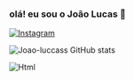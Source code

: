 ### olá! eu sou o João Lucas 👋

[![Instagram](https://img.shields.io/badge/Instagram-E4405F?style=for-the-badge&logo=instagram&logoColor=white)](https://instagram.com/joao_luccass1)

![Joao-luccass GitHub stats](https://github-readme-stats.vercel.app/api?username=Joao-luccass&show_icons=true&theme=dracula)

![Html](https://img.shields.io/badge/HTML-239120?style=for-the-badge&logo=html5&logoColor=white)


